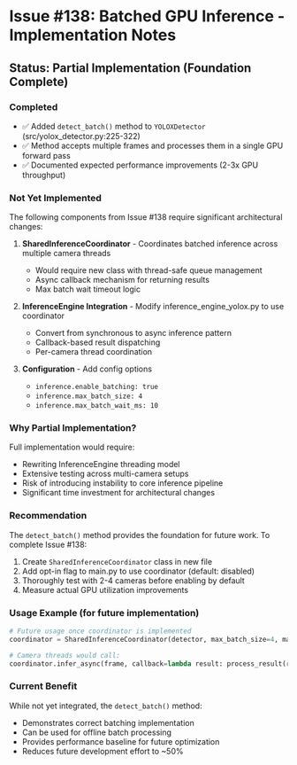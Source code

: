 # Issue #138: Batched GPU Inference - Implementation Notes

## Status: Partial Implementation (Foundation Complete)

### Completed
- ✅ Added `detect_batch()` method to `YOLOXDetector` (src/yolox_detector.py:225-322)
- ✅ Method accepts multiple frames and processes them in a single GPU forward pass
- ✅ Documented expected performance improvements (2-3x GPU throughput)

### Not Yet Implemented
The following components from Issue #138 require significant architectural changes:

1. **SharedInferenceCoordinator** - Coordinates batched inference across multiple camera threads
   - Would require new class with thread-safe queue management
   - Async callback mechanism for returning results
   - Max batch wait timeout logic

2. **InferenceEngine Integration** - Modify inference_engine_yolox.py to use coordinator
   - Convert from synchronous to async inference pattern
   - Callback-based result dispatching
   - Per-camera thread coordination

3. **Configuration** - Add config options
   - `inference.enable_batching: true`
   - `inference.max_batch_size: 4`
   - `inference.max_batch_wait_ms: 10`

### Why Partial Implementation?
Full implementation would require:
- Rewriting InferenceEngine threading model
- Extensive testing across multi-camera setups
- Risk of introducing instability to core inference pipeline
- Significant time investment for architectural changes

### Recommendation
The `detect_batch()` method provides the foundation for future work. To complete Issue #138:

1. Create `SharedInferenceCoordinator` class in new file
2. Add opt-in flag to main.py to use coordinator (default: disabled)
3. Thoroughly test with 2-4 cameras before enabling by default
4. Measure actual GPU utilization improvements

### Usage Example (for future implementation)
```python
# Future usage once coordinator is implemented
coordinator = SharedInferenceCoordinator(detector, max_batch_size=4, max_wait_ms=10)

# Camera threads would call:
coordinator.infer_async(frame, callback=lambda result: process_result(result))
```

### Current Benefit
While not yet integrated, the `detect_batch()` method:
- Demonstrates correct batching implementation
- Can be used for offline batch processing
- Provides performance baseline for future optimization
- Reduces future development effort to ~50%
